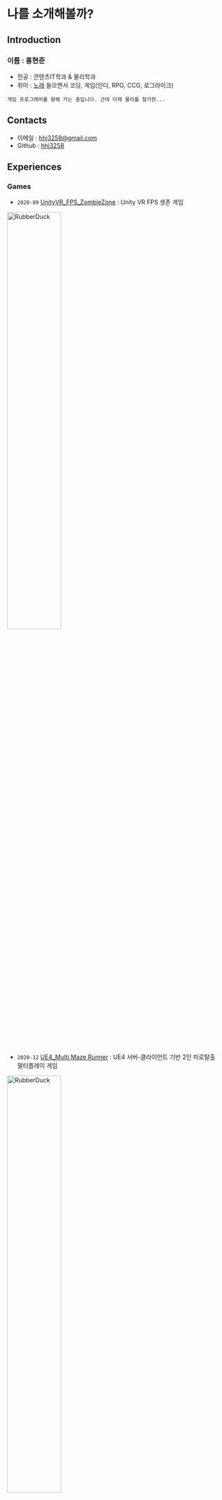# **나를 소개해볼까?**

## Introduction

### 이름 : 홍현준
- 전공 : 콘텐츠IT학과 & 물리학과
- 취미 : [노래](https://www.youtube.com/watch?v=nxKfi-6EtmY) 들으면서 코딩, 게임(인디, RPG, CCG, 로그라이크)
```
게임 프로그래머를 향해 가는 중입니다. 근데 이제 물리를 첨가한...
```

## Contacts

- 이메일 : hhj3258@gmail.com
- Github : [hhj3258](https://github.com/hhj3258)

## Experiences

### Games
- `2020-09` [UnityVR_FPS_ZombieZone](https://github.com/hhj3258/UnityVR_FPS_ZombieZone) : Unity VR FPS 생존 게임   

<img src="https://user-images.githubusercontent.com/70702088/116786420-7277a180-aad9-11eb-9c84-c1d645e12e9d.png" width="50%" height="50%" title="px(픽셀) 크기 설정" alt="RubberDuck"></img>

- `2020-12` [UE4_Multi Maze Runner](https://github.com/hhj3258/UE4_MultiMazeRunner) : UE4 서버-클라이언트 기반 2인 미로탈출 멀티플레이 게임

<img src="https://user-images.githubusercontent.com/70702088/116787755-f8e3b180-aae0-11eb-9f2c-918e9553e293.png" width="50%" height="50%" title="px(픽셀) 크기 설정" alt="RubberDuck"></img>

- `2020-12` [Unity_Rhythm Attack!!](https://github.com/hhj3258/Unity_RhythmAttack) : Unity 캐릭터 기반 싱글 리듬게임

### Other Projects

- `2020-06` [JTable_경기도 지역화폐 API 지도](https://github.com/hhj3258/JAVA_Gyeonggi-do_LocalCurrency_API_Table-Map) : JAVA Swing Table와 공공데이터 API를 이용한 지역화폐가맹점 지도
- `2020-12` [Logisim_Keyboard&TTY Simulator](https://www.youtube.com/watch?v=qYIJJDbaYM8) : Logisim Mips Processor Keyboard&TTY를 이용한 문답 시뮬레이션
- `2021-01` [WinForm_세출예산 자동화](https://github.com/hhj3258/ExpenditureBudgets_AutomationProgram) : 강원도 시군별 세출예산 정리 자동화 툴(PDF to EXCEL)

### Toy Projects

- `2021-01` [WinForm_원신 데미지 계산기](https://github.com/hhj3258/Genshin_DamageFormulaCalculator) : 원신 데미지 공식 기반 계산 자동화 툴

## Skills

### 언어
**C#**
- Unity 캐릭터 기반 리듬게임 개발   
- 실제 물리 공식을 활용한 자동차 시뮬레이션 개발   
- GoogleVRForUnity을 이용한 VR게임 개발   
- WinForm 기반 프로그램 개발   
- PDF와 EXCEL 라이브러리 활용을 통한 파싱 프로그램 개발   

**C++**
- UE4 C++ 기반 프로그래밍 기본적 이해   
- 제네릭, STL을 이해하고 활용 가능   

**JAVA** 
- 스윙테이블과 API를 이용한 프로그램 개발   


### 게임물리학
게임물리학의 고전역학 수준의 이해와 구현이 가능합니다.
- [자동차 물리 구현](https://github.com/hhj3258/GamePhysics_RealisticCarPhysics)

### 컴퓨터 그래픽스
컴퓨터 그래픽스의 기초적 이해를 가지고 있습니다.(교과목 이수)

### 서버 & 네트워크
서버-클라이언트 구조를 이해하고 UE4로 구현하였습니다.
- [UE4_Multi Maze Runner](https://github.com/hhj3258/UE4_MultiMazeRunner)

공공데이터 API를 활용할 수 있습니다.
- [JTable_경기도 지역화폐 API 지도](https://github.com/hhj3258/JAVA_Gyeonggi-do_LocalCurrency_API_Table-Map)

### 클라우드
클라우드 컴퓨팅의 기초를 이해하고 AWS의 기본적 기능을 경험해봤습니다.   
로드밸런서의 이해 및 구현을 할 수 있습니다.
- [Simple_LoadBalancer](https://github.com/hhj3258/Simple_LB)
- Docker : 컨테이너 구동 및 관리, 웹 서버 구동
- AWS : EC2 가상머신 구동, Lambda, SDK

### 전산학
아래 교과목들을 이수했습니다.
- 알고리즘
- 자료구조
- 컴퓨터구조
- 컴파일러구성

## 경력

- `2020-06 ~ 2020-08` [(주)임팩시스](https://www.impacsys.co.kr/) 전략기획실 인턴
- `2020-12 ~ 2021-02` [(주)임팩시스](https://www.impacsys.co.kr/) 전략기획실 인턴

## 대외활동

- `2020-04` 한경 앱 아이디어 챌린지 참가
- `2020-07` 2020 강원 캠퍼스 특허전략경진대회 참가
- `2020-11` **장려상** [SW Week Coding Festival](https://swweek.hallym.ac.kr/html/contest_02.php)
- `2021-04` [한국인디게임협회 주관 인디오락실 아이엠그라운드](https://www.youtube.com/watch?v=ovJMKrw8jys) - **2:20:05**

## 교육이수
- JSP와 servlet을 이용한 핵심 자바 웹 서버 프로그래밍
- 누구나 할 수 있는 가상현실(VR) 콘텐츠 제작
- 오픈소스와 클라우드 (사례로 보는 공개SW 클라우드의 구축과 활용)
- Github와 sourcetree를 이용한 SW개발 형상 관리 방법
- [SW빌리지]보안-블록체인
